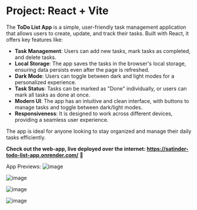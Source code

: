 # Project: React + Vite

The **ToDo List App** is a simple, user-friendly task management application that allows users to create, update, and track their tasks. Built with React, it offers key features like:

- **Task Management**: Users can add new tasks, mark tasks as completed, and delete tasks.
- **Local Storage**: The app saves the tasks in the browser's local storage, ensuring data persists even after the page is refreshed.
- **Dark Mode**: Users can toggle between dark and light modes for a personalized experience.
- **Task Status**: Tasks can be marked as "Done" individually, or users can mark all tasks as done at once.
- **Modern UI**: The app has an intuitive and clean interface, with buttons to manage tasks and toggle between dark/light modes.
- **Responsiveness**: It is designed to work across different devices, providing a seamless user experience.

The app is ideal for anyone looking to stay organized and manage their daily tasks efficiently.

**Check out the web-app, live deployed over the internet: https://satinder-todo-list-app.onrender.com/** 🚀

App Previews:
![image](https://github.com/user-attachments/assets/dfd0b308-6fc1-4ad9-9ac8-33da4745a22f)


![image](https://github.com/user-attachments/assets/49968738-f95b-4576-81c2-7afa15ee103c)


![image](https://github.com/user-attachments/assets/6a24b3a9-173c-417a-8820-9002f7b9c7ba)


![image](https://github.com/user-attachments/assets/5d7788d0-a5ff-4304-982a-8c795eae47ad)

